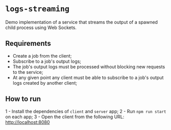 # `logs-streaming`

Demo implementation of a service that streams the output of a spawned child process using Web Sockets.

## Requirements

- Create a job from the client;
- Subscribe to a job's output logs;
- The job's output logs must be processed without blocking new requests to the service;
- At any given point any client must be able to subscribe to a job's output logs created by another client;

## How to run

1 - Install the dependencies of `client` and `server` app;
2 - Run `npm run start` on each app;
3 - Open the client from the following URL: [http://localhost:8080](http://localhost:8080)
